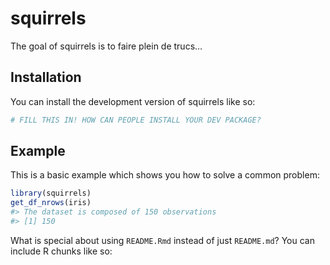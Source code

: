 
<!-- README.md is generated from README.Rmd. Please edit that file -->

# squirrels

<!-- badges: start -->

<!-- badges: end -->

The goal of squirrels is to faire plein de trucs…

## Installation

You can install the development version of squirrels like so:

``` r
# FILL THIS IN! HOW CAN PEOPLE INSTALL YOUR DEV PACKAGE?
```

## Example

This is a basic example which shows you how to solve a common problem:

``` r
library(squirrels)
get_df_nrows(iris)
#> The dataset is composed of 150 observations
#> [1] 150
```

What is special about using `README.Rmd` instead of just `README.md`?
You can include R chunks like so:
